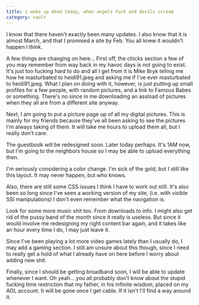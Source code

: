```yaml
---
title: i woke up dead today, when angels fuck and devils scream
category: vault
---
```


I know that there haven't exactly been many updates. I also know that it is
almost March, and that I promised a site by Feb. You all knew it wouldn't
happen I think.

A few things are changing on here... First off, the chicks section a few of
you may remember from way back in my havoc days is not going to exist. It's
just too fucking hard to do and all I get from it is Mike Bryk telling me how
he masturbated to heidi91.jpeg and asking me if I've ever masturbated to
heidi91.jpeg. What I plan on doing with it, however, is just putting up small
profiles for a few people, with random pictures, and a link to Famous Babes or
something. There's no since in me downloading an assload of pictures when they
all are from a different site anyway.

Next, I am going to put a picture page up of all my digital pictures. This is
mainly for my friends because they've all been asking to see the pictures I'm
always taking of them. It will take me hours to upload them all, but I really
don't care.

The guestbook will be redesigned soon. Later today perhaps. It's 1AM now, but
I'm going to the neighbors house so I may be able to upload everything then.

I'm seriously considering a color change. I'm sick of the gold, but I still
like this layout. It may never happen, but who knows.

Also, there are still some CSS issues I think I have to work out still. It's
also been so long since I've seen a working version of my site, (i.e. with
visible SSI manipulations) I don't even remember what the navigation is.

Look for some more music shit too. From downloads to info. I might also get
rid of the pussy band of the month since it really is useless. But since it
would involve me redesigning my right content bar again, and it takes like an
hour every time I do, I may just leave it.

Since I've been playing a lot more video games lately than I usually do, I may
add a gaming section. I still am unsure about this though, since I need to
really get a hold of what I already have on here before I worry about adding
new shit.

Finally, since I should be getting broadband soon, I will be able to update
whenever I want. Oh yeah... you all probably don't know about the stupid
fucking time restriction that my father, in his infinite wisdom, placed on my
AOL account. It will be gone once I get cable. If it isn't I'll find a way
around it.
